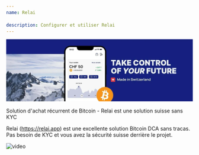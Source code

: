 ```yaml
---
name: Relai

description: Configurer et utiliser Relai
---
```


![cover](assets/cover.webp)

Solution d'achat récurrent de Bitcoin - Relai est une solution suisse sans KYC

Relai (https://relai.app) est une excellente solution Bitcoin DCA sans tracas. Pas besoin de KYC et vous avez la sécurité suisse derrière le projet.

![video](https://www.youtube.com/watch?v=ub-gb7kFRkM)

